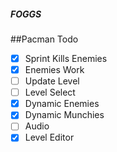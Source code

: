##### FOGGS

##Pacman Todo
- [X] Sprint Kills Enemies
- [X] Enemies Work
- [ ] Update Level
- [ ] Level Select
- [X] Dynamic Enemies
- [X] Dynamic Munchies
- [ ] Audio
- [X] Level Editor
